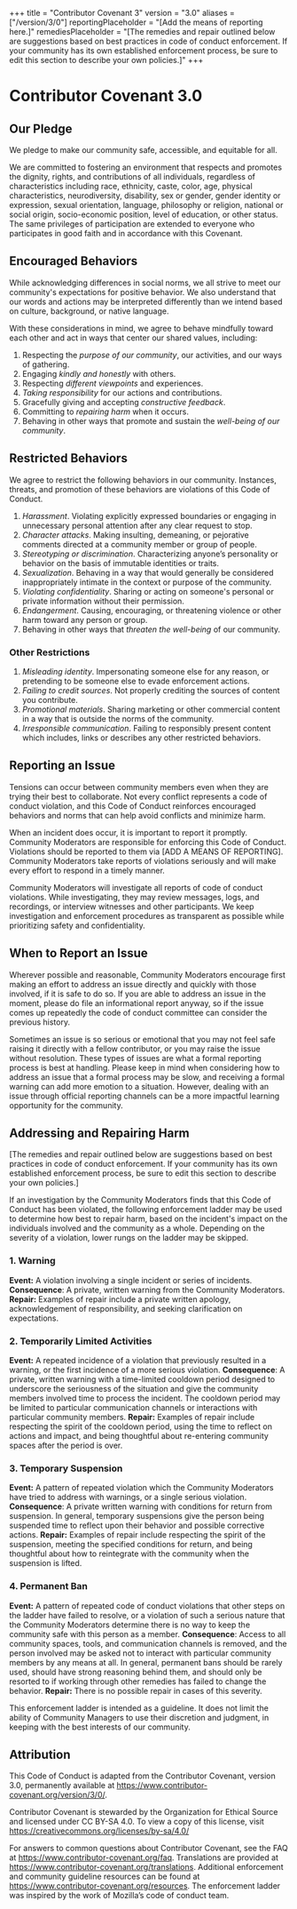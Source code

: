 +++
title = "Contributor Covenant 3"
version = "3.0"
aliases = ["/version/3/0"]
reportingPlaceholder = "[Add the means of reporting here.]"
remediesPlaceholder = "[The remedies and repair outlined below are suggestions based on best practices in code of conduct enforcement. If your community has its own established enforcement process, be sure to edit this section to describe your own policies.]"
+++

# Contributor Covenant 3.0

## Our Pledge
We pledge to make our community safe, accessible, and equitable for all.

We are committed to fostering an environment that respects and promotes the dignity, rights, and contributions of all individuals, regardless of characteristics including race, ethnicity, caste, color, age, physical characteristics, neurodiversity, disability, sex or gender, gender identity or expression, sexual orientation, language, philosophy or religion, national or social origin, socio-economic position, level of education, or other status. The same privileges of participation are extended to everyone who participates in good faith and in accordance with this Covenant.

## Encouraged Behaviors
While acknowledging differences in social norms, we all strive to meet our community's expectations for positive behavior. We also understand that our words and actions may be interpreted differently than we intend based on culture, background, or native language.

With these considerations in mind, we agree to behave mindfully toward each other and act in ways that center our shared values, including:

1. Respecting the *purpose of our community*, our activities, and our ways of gathering.
2. Engaging *kindly and honestly* with others.
3. Respecting *different viewpoints* and experiences.
4. *Taking responsibility* for our actions and contributions.
5. Gracefully giving and accepting *constructive feedback*.
6. Committing to *repairing harm* when it occurs.
7. Behaving in other ways that promote and sustain the *well-being of our community*.

## Restricted Behaviors
We agree to restrict the following behaviors in our community. Instances, threats, and promotion of these behaviors are violations of this Code of Conduct.

1. *Harassment*. Violating explicitly expressed boundaries or engaging in unnecessary personal attention after any clear request to stop.
2. *Character attacks*. Making insulting, demeaning, or pejorative comments directed at a community member or group of people.
3. *Stereotyping or discrimination*. Characterizing anyone’s personality or behavior on the basis of immutable identities or traits.
4. *Sexualization*. Behaving in a way that would generally be considered inappropriately intimate in the context or purpose of the community.
5. *Violating confidentiality*. Sharing or acting on someone's personal or private information without their permission.
6. *Endangerment*. Causing, encouraging, or threatening violence or other harm toward any person or group.
7. Behaving in other ways that *threaten the well-being* of our community.

### Other Restrictions
1. *Misleading identity*. Impersonating someone else for any reason, or pretending to be someone else to evade enforcement actions.
2. *Failing to credit sources*. Not properly crediting the sources of content you contribute.
3. *Promotional materials*. Sharing marketing or other commercial content in a way that is outside the norms of the community.
4. *Irresponsible communication*. Failing to responsibly present content which includes, links or describes any other restricted behaviors.

## Reporting an Issue
Tensions can occur between community members even when they are trying their best to collaborate. Not every conflict represents a code of conduct violation, and this Code of Conduct reinforces encouraged behaviors and norms that can help avoid conflicts and minimize harm.

When an incident does occur, it is important to report it promptly. Community Moderators are responsible for enforcing this Code of Conduct. Violations should be reported to them via [ADD A MEANS OF REPORTING]. Community Moderators take reports of violations seriously and will make every effort to respond in a timely manner.

Community Moderators will investigate all reports of code of conduct violations. While investigating, they may review messages, logs, and recordings, or interview witnesses and other participants. We keep investigation and enforcement procedures as transparent as possible while prioritizing safety and confidentiality.

## When to Report an Issue
Wherever possible and reasonable, Community Moderators encourage first making an effort to address an issue directly and quickly with those involved, if it is safe to do so. If you are able to address an issue in the moment, please do file an informational report anyway, so if the issue comes up repeatedly the code of conduct committee can consider the previous history.

Sometimes an issue is so serious or emotional that you may not feel safe raising it directly with a fellow contributor, or you may raise the issue without resolution.  These types of issues are what a formal reporting process is best at handling.  Please keep in mind when considering how to address an issue that a formal process may be slow, and receiving a formal warning can add more emotion to a situation. However, dealing with an issue through official reporting channels can be a more impactful learning opportunity for the community.

## Addressing and Repairing Harm
[The remedies and repair outlined below are suggestions based on best practices in code of conduct enforcement. If your community has its own established enforcement process, be sure to edit this section to describe your own policies.]

If an investigation by the Community Moderators finds that this Code of Conduct has been violated, the following enforcement ladder may be used to determine how best to repair harm, based on the incident's impact on the individuals involved and the community as a whole. Depending on the severity of a violation, lower rungs on the ladder may be skipped.

### 1. Warning
**Event:** A violation involving a single incident or series of incidents.
**Consequence**: A private, written warning from the Community Moderators.
**Repair:** Examples of repair include a private written apology, acknowledgement of responsibility, and seeking clarification on expectations.

### 2. Temporarily Limited Activities
**Event:** A repeated incidence of a violation that previously resulted in a warning, or the first incidence of a more serious violation.
**Consequence**:  A private, written warning with a time-limited cooldown period designed to underscore the seriousness of the situation and give the community members involved time to process the incident.  The cooldown period may be limited to particular communication channels or interactions with particular community members.
**Repair:** Examples of repair include respecting the spirit of the cooldown period, using the time to reflect on actions and impact, and being thoughtful about re-entering community spaces after the period is over.

### 3. Temporary Suspension
**Event:** A pattern of repeated violation which the Community Moderators have tried to address with warnings, or a single serious violation.
**Consequence**: A private written warning with conditions for return from suspension. In general, temporary suspensions give the person being suspended time to reflect upon their behavior and possible corrective actions.
**Repair:** Examples of repair include respecting the spirit of the suspension, meeting the specified conditions for return, and being thoughtful about how to reintegrate with the community when the suspension is lifted.

### 4. Permanent Ban
**Event:** A pattern of repeated code of conduct violations that other steps on the ladder have failed to resolve, or a violation of such a serious nature that the Community Moderators determine there is no way to keep the community safe with this person as a member.
**Consequence**: Access to all community spaces, tools, and communication channels is removed, and the person involved may be asked not to interact with particular community members by any means at all.  In general, permanent bans should be rarely used, should have strong reasoning behind them, and should only be resorted to if working through other remedies has failed to change the behavior.
**Repair:** There is no possible repair in cases of this severity.

This enforcement ladder is intended as a guideline. It does not limit the ability of Community Managers to use their discretion and judgment, in keeping with the best interests of our community.

## Attribution
This Code of Conduct is adapted from the Contributor Covenant, version 3.0, permanently available at https://www.contributor-covenant.org/version/3/0/.

Contributor Covenant is stewarded by the Organization for Ethical Source and licensed under CC BY-SA 4.0. To view a copy of this license, visit https://creativecommons.org/licenses/by-sa/4.0/

For answers to common questions about Contributor Covenant, see the FAQ at https://www.contributor-covenant.org/faq. Translations are provided at https://www.contributor-covenant.org/translations. Additional enforcement and community guideline resources can be found at https://www.contributor-covenant.org/resources. The enforcement ladder was inspired by the work of Mozilla’s code of conduct team.
